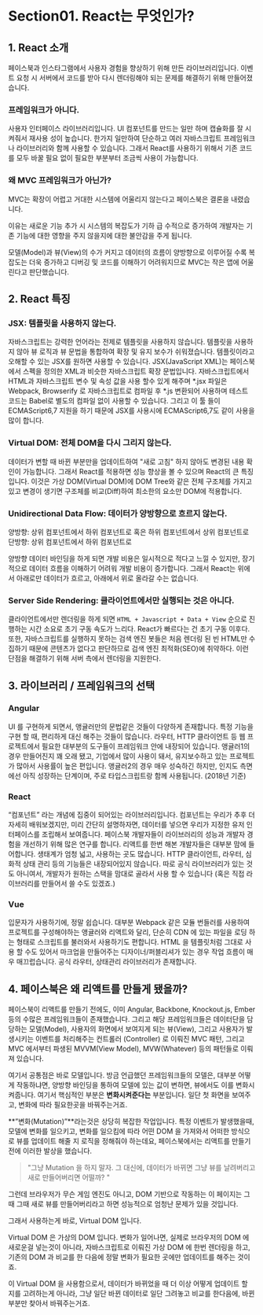 # Section01. React는 무엇인가?
## 1. React 소개

페이스북과 인스타그램에서 사용자 경험을 향상하기 위해 만든 라이브러리입니다.
이벤트 요청 시 서버에서 코드를 받아 다시 렌더링해야 되는 문제를 해결하기 위해 만들어졌습니다.



### 프레임워크가 아니다.

사용자 인터페이스 라이브러리입니다.
UI 컴포넌트를 만드는 일만 하며 캡슐화를 잘 시켜줘서 재사용 성이 높습니다.
한가지 일만하여 단순하고 여러 자바스크립트 프레임워크나 라이브러리와 함께 사용할 수 있습니다.
그래서 React를 사용하기 위해서 기존 코드를 모두 바꿀 필요 없이 필요한 부분부터 조금씩 사용이 가능합니다.

### 왜 MVC 프레임워크가 아닌가?

MVC는 확장이 어렵고 거대한 시스템에 어울리지 않는다고 페이스북은 결론을 내렸습니다.

이유는 새로운 기능 추가 시 시스템의 복잡도가 기하 급 수적으로 증가하여 개발자는 기존 기능에 대한 영향을 주지 않을지에 대한 불안감을 주게 됩니다.

모델(Model)과 뷰(View)의 수가 커지고 데이터의 흐름이 양방향으로 이루어질 수록 복잡도는 더욱 증가하고 디버깅 및 코드를 이해하기 어려워지므로 MVC는 작은 앱에 어울린다고 판단했습니다.



## 2. React 특징

### JSX: 템플릿을 사용하지 않는다.

자바스크립트는 강력한 언어라는 전제로 템플릿을 사용하지 않습니다.
템플릿을 사용하지 않아 뷰 로직과 뷰 문법을 통합하여 확장 및 유지 보수가 쉬워졌습니다.
템플릿이라고 오해할 수 있는 JSX를 원하면 사용할 수 있습니다.
JSX(JavaScript XML)는 페이스북에서 스펙을 정의한 XML과 비슷한 자바스크립트 확장 문법입니다.
자바스크립트에서 HTML과 자바스크립트 변수 및 속성 값을 사용 할수 있게 해주며 *.jsx 파일은 Webpack, Browserify 로 자바스크립트로 컴파일 후 *.js 변환되어 사용하며 테스트 코드는 Babel로  별도의 컴파일 없이 사용할 수 있습니다. 그리고 이 툴 들이 ECMAScript6,7 지원을 하기 때문에 JSX를 사용시에 ECMAScript6,7도 같이 사용을 많이 합니다. 

### Virtual DOM: 전체 DOM을 다시 그리지 않는다.

데이터가 변할 때 바뀐 부분만을 업데이트하여 "새로 고침" 하지 않아도 변경된 내용 확인이 가능합니다. 그래서 React를 적용하면 성능 향상을 볼 수 있으며 React의 큰 특징입니다.
이것은 가상 DOM(Virtual DOM)에 DOM Tree와 같은 전체 구조체를 가지고 있고 변경이 생기면 구조체를 비교(Diff)하여 최소한의 요소만 DOM에 적용합니다.

### Unidirectional Data Flow: 데이터가 양방향으로 흐르지 않는다.

양방향: 상위 컴포넌트에서 하위 컴포넌트로 혹은 하위 컴포넌트에서 상위 컴포넌트로
단방향: 상위 컴포넌트에서 하위 컴포넌트로

양방향 데이터 바인딩을 하게 되면 개발 비용은 일시적으로 적다고 느낄 수 있지만, 장기적으로 데이터 흐름을 이해하기 어려워 개발 비용이 증가합니다.
그래서 React는 위에서 아래로만 데이터가 흐르고, 아래에서 위로 올라갈 수는 없습니다.

### Server Side Rendering: 클라이언트에서만 실행되는 것은 아니다.

클라이언트에서만 렌더링을 하게 되면 `HTML + Javascript + Data + View` 순으로 진행하는 시간 소요로 초기 구동 속도가 느리다. React가 빠르다는 건 초기 구동 이후다.
또한, 자바스크립트를 실행하지 못하는 검색 엔진 봇들은 처음 렌더링 된 빈 HTML만 수집하기 때문에 콘텐츠가 없다고 판단하므로 검색 엔진 최적화(SEO)에 취약하다.
이런 단점을 해결하기 위해 서버 측에서 렌더링을 지원한다.



## 3. 라이브러리 / 프레임워크의 선택

### Angular

UI 를 구현하게 되면서, 앵귤러만의 문법같은 것들이 다양하게 존재합니다. 특정 기능을 구현 할 때, 편리하게 대신 해주는 것들이 많습니다. 라우터, HTTP 클라이언트 등 웹 프로젝트에서 필요한 대부분의 도구들이 프레임워크 안에 내장되어 있습니다. 앵귤러1의 경우 만들어진지 꽤 오래 됐고, 기업에서 많이 사용이 돼서, 유지보수하고 있는 프로젝트가 많아서 사용률이 높은 편입니다. 앵귤러2의 경우 매우 성숙하긴 하지만, 인지도 측면에선 아직 성장하는 단계이며, 주로 타입스크립트랑 함께 사용됩니다. (2018년 기준)

### React

“컴포넌트” 라는 개념에 집중이 되어있는 라이브러리입니다. 컴포넌트는 우리가 추후 더 자세히 배워보겠지만, 미리 간단히 설명하자면, 데이터를 넣으면 우리가 지정한 유저 인터페이스를 조립해서 보여줍니다. 페이스북 개발자들이 라이브러리의 성능과 개발자 경험을 개선하기 위해 많은 연구를 합니다. 리액트를 한번 해본 개발자들은 대부분 맘에 들어합니다. 생태계가 엄청 넓고, 사용하는 곳도 많습니다. HTTP 클라이언트, 라우터, 심화적 상태 관리 등의 기능들은 내장되어있지 않습니다. 따로 공식 라이브러리가 있는 것도 아니여서, 개발자가 원하는 스택을 맘대로 골라서 사용 할 수 있습니다 (혹은 직접 라이브러리를 만들어서 쓸 수도 있겠죠.)

### Vue

입문자가 사용하기에, 정말 쉽습니다. 대부분 Webpack 같은 모듈 번들러를 사용하여 프로젝트를 구성해야하는 앵귤러와 리액트와 달리, 단순히 CDN 에 있는 파일을 로딩 하는 형태로 스크립트를 불러와서 사용하기도 편합니다. HTML 을 템플릿처럼 그대로 사용 할 수도 있어서 마크업을 만들어주는 디자이너/퍼블리셔가 있는 경우 작업 흐름이 매우 매끄럽습니다. 공식 라우터, 상태관리 라이브러리가 존재합니다.



## 4. 페이스북은 왜 리액트를 만들게 됐을까?

페이스북이 리액트를 만들기 전에도, 이미 Angular, Backbone, Knockout.js, Ember 등의 수많은 프레임워크들이 존재했습니다. 그리고 해당 프레임워크들은 데이터단을 담당하는 모델(Model), 사용자의 화면에서 보여지게 되는 뷰(View), 그리고 사용자가 발생시키는 이벤트를 처리해주는 컨트롤러 (Controller) 로 이뤄진 MVC 패턴, 그리고 MVC 에서부터 파생된 MVVM(View Model), MVW(Whatever) 등의 패턴들로 이뤄져 있습니다.

여기서 공통점은 바로 모델입니다. 방금 언급했던 프레임워크들의 모델은, 대부분 어떻게 작동하냐면, 양방향 바인딩을 통하여 모델에 있는 값이 변하면, 뷰에서도 이를 변화시켜줍니다. 여기서 핵심적인 부분은 **변화시켜준다는** 부분입니다. 일단 첫 화면을 보여주고, 변화에 따라 필요한곳을 바꿔주는거죠.

**”변화(Mutation)”**라는것은 상당히 복잡한 작업입니다. 특정 이벤트가 발생했을때, 모델에 변화를 일으키고, 변화를 일으킴에 따라 어떤 DOM 을 가져와서 어떠한 방식으로 뷰를 업데이트 해줄 지 로직을 정해줘야 하는데요, 페이스북에서는 리액트를 만들기전에 이러한 발상을 했습니다.

> "그냥 Mutation 을 하지 말자. 그 대신에, 데이터가 바뀌면 그냥 뷰를 날려버리고 새로 만들어버리면 어떨까? "

그런데 브라우저가 무슨 게임 엔진도 아니고, DOM 기반으로 작동하는 이 페이지는 그때 그때 새로 뷰를 만들어버리라고 하면 성능적으로 엄청난 문제가 있을 것입니다.

그래서 사용하는게 바로, Virtual DOM 입니다.

Virtual DOM 은 가상의 DOM 입니다. 변화가 일어나면, 실제로 브라우저의 DOM 에 새로운걸 넣는것이 아니라, 자바스크립트로 이뤄진 가상 DOM 에 한번 렌더링을 하고, 기존의 DOM 과 비교를 한 다음에 정말 변화가 필요한 곳에만 업데이트를 해주는 것이죠.

이 Virtual DOM 을 사용함으로서, 데이터가 바뀌었을 때 더 이상 어떻게 업데이트 할 지를 고려하는게 아니라, 그냥 일단 바뀐 데이터로 일단 그려놓고 비교를 한다음에, 바뀐 부분만 찾아서 바꿔주는거죠.
